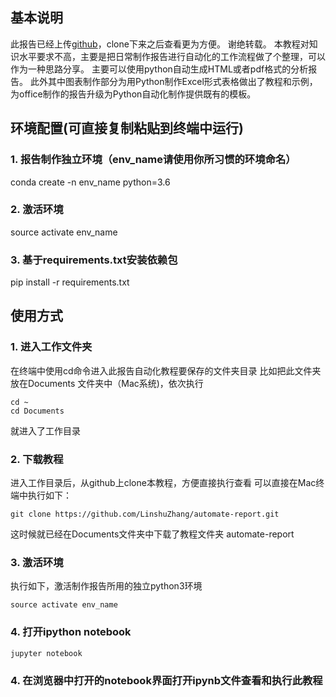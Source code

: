 ## 基本说明
此报告已经上传[github](https://github.com/LinshuZhang/automate-report)，clone下来之后查看更为方便。
谢绝转载。
本教程对知识水平要求不高，主要是把日常制作报告进行自动化的工作流程做了个整理，可以作为一种思路分享。
主要可以使用python自动生成HTML或者pdf格式的分析报告。
此外其中图表制作部分为用Python制作Excel形式表格做出了教程和示例，为office制作的报告升级为Python自动化制作提供既有的模板。

## 环境配置(可直接复制粘贴到终端中运行)
### 1. 报告制作独立环境（env_name请使用你所习惯的环境命名）
conda create -n env_name python=3.6
### 2. 激活环境
source activate env_name
### 3. 基于requirements.txt安装依赖包
pip install -r requirements.txt

## 使用方式
### 1. 进入工作文件夹
在终端中使用cd命令进入此报告自动化教程要保存的文件夹目录
比如把此文件夹放在Documents 文件夹中（Mac系统)，依次执行
```
cd ~
cd Documents
```
就进入了工作目录
### 2. 下载教程
进入工作目录后，从github上clone本教程，方便直接执行查看
可以直接在Mac终端中执行如下：
```
git clone https://github.com/LinshuZhang/automate-report.git
```
这时候就已经在Documents文件夹中下载了教程文件夹 automate-report

### 3. 激活环境
执行如下，激活制作报告所用的独立python3环境
```
source activate env_name
```

### 4. 打开ipython notebook
```
jupyter notebook
```
### 4. 在浏览器中打开的notebook界面打开ipynb文件查看和执行此教程


